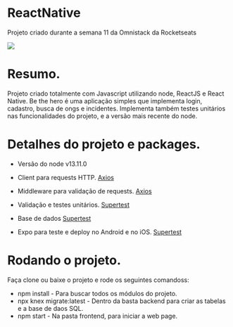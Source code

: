 # ReactNative
Projeto criado durante a semana 11 da Omnistack da Rocketseats

![](https://i.imgur.com/21a64Fa.jpg)

# Resumo. 

Projeto criado totalmente com Javascript utilizando node, ReactJS e React Native. Be the hero é uma aplicação simples que 
implementa login, cadastro, busca de ongs e incidentes. Implementa também testes unitários nas funcionalidades do projeto, e 
a versão mais recente do node.

# Detalhes do projeto e packages. 

* Versão do node v13.11.0

* Client para requests HTTP.
<a href="https://www.npmjs.com/package/axios" target="_blank" rel="noopener noreferrer">Axios</a>

* Middleware para validação de requests. 
<a href="https://www.npmjs.com/package/celebrate" target="_blank" rel="noopener noreferrer">Axios</a>

* Validação e testes unitários. 
<a href="https://www.npmjs.com/package/supertest" target="_blank" rel="noopener noreferrer">Supertest</a>

* Base de dados 
<a href="https://www.npmjs.com/package/sqlite3" target="_blank" rel="noopener noreferrer">Supertest</a>

* Expo para teste e deploy no Android e no iOS. 
<a href="https://docs.expo.io/versions/latest/" target="_blank" rel="noopener noreferrer">Supertest</a>

# Rodando o projeto. 

Faça clone ou baixe o projeto e rode os seguintes comandoss: 

* npm install - Para  buscar todos os módulos do projeto. 
* npx knex migrate:latest - Dentro da basta backend para criar as tabelas e a base de daos SQL. 
* npm start - Na pasta frontend, para iniciar a web page. 


